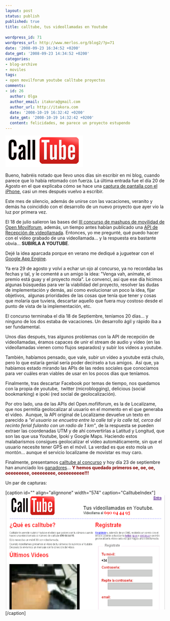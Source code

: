 ```yaml
---
layout: post
status: publish
published: true
title: calltube, tus videollamadas en Youtube

wordpress_id: 71
wordpress_url: http://www.merlos.org/blog2/?p=71
date: '2008-09-23 16:34:52 +0200'
date_gmt: '2008-09-23 14:34:52 +0200'
categories:
- blog-archive
- moviles
tags:
- open movilforum youtube calltube proyectos
comments:
- id: 26
  author: Olga
  author_email: itakora@gmail.com
  author_url: http://itakora.com
  date: '2008-10-19 16:32:42 +0200'
  date_gmt: '2008-10-19 14:32:42 +0200'
  content: felicidades, me parece un proyecto estupendo
---
```

<p><a href="http://open.movilforum.com/node/512"><img title="Logo Calltube" src="/assets/posts/dropbox/calltube.png" alt="calltube" width="246" height="100" /></a></p>
<p>Bueno, habréis notado que llevo unos días sin escribir en mi blog, cuando parece que lo había retomado con fuerza. La última entrada fue el día 20 de Agosto en el que explicaba cómo se hace una <a title="screenshot con iphone" href="http://www.merlos.org/blog2/2008/08/20/hacer-capturas-de-pantalla-del-iphone/">captura de pantalla con el iPhone</a>, casi un mes después vuelvo a escribir.</p>
<p>Este mes de silencio, además de unirse con las vacaciones, veranito y demás ha coincidido con el desarrollo de un nuevo proyecto que ayer vio la luz por primera vez.</p>
<p>El 18 de julio salieron las bases del <a title="concurso movilidad" href="http://open.movilforum.com/concurso/3">III concurso de mashups de movilidad de Open Movilforum</a>, además, un tiempo antes habían publicado una <a href="http://open.movilforum.com/api/videollamada">API de Recepción de videollamada</a>. Entonces, yo me pregunté, qué puedo hacer con el vídeo grabado de una videollamada... y la respuesta era bastante obvia... <strong>SUBIRLA A YOUTUBE</strong>.</p>
<p>Dejé la idea aparcada porque en verano me dediqué a juguetear con el <a href="http://code.google.com/googleappengine">Google App Engine</a>.</p>
<p>Ya era 29 de agosto y volví a echar un ojo al concurso, ya no recordaba las fechas y tal, y le comenté a un amigo la idea: "Venga vah, anímate, el premio está guay y el proyecto mola". Le convencí, así que ese día hicimos algunas búsquedas para ver la viabilidad del proyecto, resolver las dudas de implementación y demás, así como evolucionar un poco la idea, fijar objetivos,  algunas prioridades de las cosas que tenía que tener y cosas que molaría que tuviera, descartar aquello que fuera muy costoso desde el punto de vista de la implementación, etc.</p>
<p>El concurso terminaba el día 18 de Septiembre, teníamos 20 días... y ninguno de los dos estaba de vacaciones. Un desarrollo ágil y rápido iba a ser fundamental.</p>
<p>Unos días después, tras algunos problemas con la API de recepción de videollamadas, éramos capaces de unir el stream de audio y vídeo (en las videollamadas vienen como flujos separados) y subir los vídeos a youtube.</p>
<p>También, habíamos pensado, que vale, subir un vídeo a youtube está chulo, pero lo que estaría genial sería poder decírselo a tus amigos.  Así que, ya habíamos estado mirando las APIs de las redes sociales que conocíamos para ver cuáles eran viables de usar en los pocos días que teníamos.</p>
<p>Finalmente, tras descartar Facebook por temas de tiempo, nos quedamos con la propia de youtube,  twitter (microblogging), delicious (social bookmarking) e ipoki (red social de geolocalización).</p>
<p>Por otro lado, una de las APIs del Open.mofilforum, es la de Localízame, que nos permitía geolocalizar al usuario en el momento en el que generaba el vídeo.  Aunque, la API original de Localízame devuelve un texto en parecido a <em>"el usuario se encuetra entre la calle tal y la calle tal, cerca del recinto ferial fulanito con un radio de 1 km"</em>, de la respuesta se pueden extraer las coordenadas UTM y de ahí convertirlas a Latitud y Longitud, que son las que usa Youtube, Ipoki y Google Maps. Haciendo estos malabarismos consigues geolocalizar el vídeo automáticamente, sin que el usuario necesite tener GPS en el móvil. La verdad es que esto mola un montón... aunque el servicio localízame de movistar es muy caro.</p>
<p>Finalmente, presentamos <a title="página del proyecto calltube" href="http://open.movilforum.com/node/512">calltube al concurso</a> y hoy día 23 de septiembre han anunciado los <a title="ganadores concurso open movilforum" href="http://open.movilforum.com/concurso/3">ganadores</a>... <span style="color: #800000;"><strong>Y hemos quedado primeros oe, oe, oe, oeeeeeeee, oeeeeeeee, oeeeeeeeee!!!</strong></span></p>
<p>Un par de capturas:</p>
<p>[caption id="" align="alignnone" width="574" caption="CalltubeIndex"]<img title="Página de inicio de Calltube" src="/assets/posts/dropbox/ct_index.png" alt="CalltubeIndex" width="574" height="360" />[/caption]</p>
